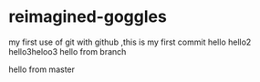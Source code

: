 # reimagined-goggles
my first use of git with github
,this is my first commit 
hello
hello2
hello3heloo3
hello from branch


hello from master